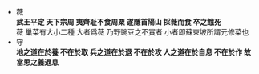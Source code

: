 - 薇    
**武王平定 天下宗周 夷齊耻不食周粟 遂隱首陽山 採薇而食 卒之餓死**    
薇 巢菜有大小二種 大者爲薇 乃野豌豆之不實者 小者即蘇東坡所謂元修菜也
- 守    
**地之道在於養 不在於取 兵之道在於退 不在於攻 人之道在於自息 不在於作 故當思之養退息**